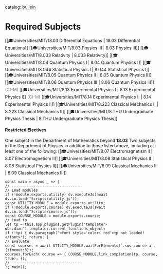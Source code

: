 catalog: [bullein](https://catalog.mit.edu/degree-charts/physics-course-8/)

# Required Subjects
<span class="sus-course">[[🎓Universities/MIT/18.03 Differential Equations | 18.03 Differential Equations]]</span>
<span class="sus-course">[[🎓Universities/MIT/8.03 Physics III | 8.03 Physics III]]</span>
<span class="sus-course">[[🎓Universities/MIT/8.033 Relativity | 8.033 Relativity]]</span>
<span class="sus-course">[[🎓Universities/MIT/8.04 Quantum Physics I | 8.04 Quantum Physics I]]</span>
<span class="sus-course">[[🎓Universities/MIT/8.044 Statistical Physics I | 8.044 Statistical Physics I]]</span>
<span class="sus-course">[[🎓Universities/MIT/8.05 Quantum Physics II | 8.05 Quantum Physics II]]</span>
<span class="sus-course">[[🎓Universities/MIT/8.06 Quantum Physics III | 8.06 Quantum Physics III]] </span><font style="color: grey">(CI-M)</font>
<span class="sus-course">[[🎓Universities/MIT/8.13 Experimental Physics I | 8.13 Experimental Physics I]]</span> <font style="color: grey">(CI-M)</font>
<span class="sus-course">[[🎓Universities/MIT/8.14 Experimental Physics II | 8.14 Experimental Physics II]]</span>
<span class="sus-course">[[🎓Universities/MIT/8.223 Classical Mechanics II | 8.223 Classical Mechanics II]]</span>
<span class="sus-course">[[🎓Universities/MIT/8.THU Undergraduate Physics Thesis | 8.THU Undergraduate Physics Thesis]]</span>

#### Restricted Electives	
One subject in the Department of Mathematics beyond **18.03**
Two subjects in the Department of Physics in addition to those listed above, including at least one of the following:
<span class="sus-course">[[🎓Universities/MIT/8.07 Electromagnetism II | 8.07 Electromagnetism II]]</span>
<span class="sus-course">[[🎓Universities/MIT/8.08 Statistical Physics II | 8.08 Statistical Physics II]]</span>
<span class="sus-course">[[🎓Universities/MIT/8.09 Classical Mechanics III | 8.09 Classical Mechanics III]]</span>

```dataviewjs
const main = async _ => {
// --------------------------------
// Load modules
if (!module.exports.utility) dv.executeJs(await dv.io.load("Scripts/utility.js"));
const UTILITY_MODULE = module.exports.utility;
if (!module.exports.course) dv.executeJs(await dv.io.load("Scripts/course.js"));
const COURSE_MODULE = module.exports.course;
// Load tp
let tp = this.app.plugins.getPlugin("templater-obsidian").templater.current_functions_object;
if (!tp) { dv.paragraph("<font style='color: red'>tp not loaded!</font>"); return; }
// Evaluate
const courses = await UTILITY_MODULE.waitForElements(`.sus-course a`, {timeout:5});
courses.forEach( course => { COURSE_MODULE.link_completion(tp, course, true); });
// --------------------------------
}; main();
```